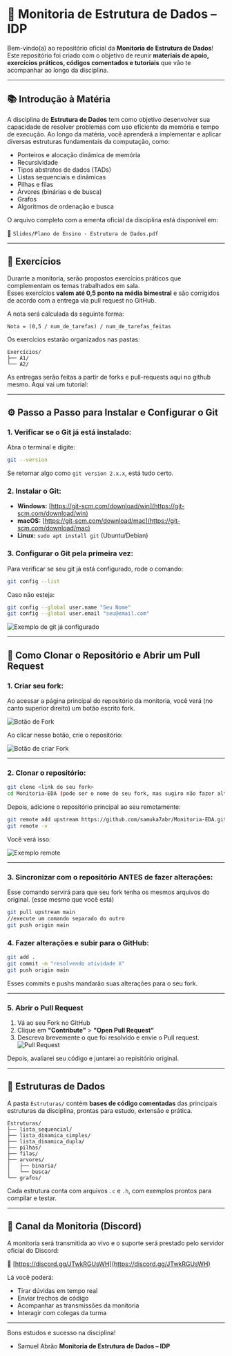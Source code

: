 
# 🧠 Monitoria de Estrutura de Dados – IDP

Bem-vindo(a) ao repositório oficial da **Monitoria de Estrutura de Dados**!  
Este repositório foi criado com o objetivo de reunir **materiais de apoio, exercícios práticos, códigos comentados e tutoriais** que vão te acompanhar ao longo da disciplina.

---

## 📚 Introdução à Matéria

A disciplina de **Estrutura de Dados** tem como objetivo desenvolver sua capacidade de resolver problemas com uso eficiente da memória e tempo de execução. Ao longo da matéria, você aprenderá a implementar e aplicar diversas estruturas fundamentais da computação, como:

- Ponteiros e alocação dinâmica de memória
- Recursividade
- Tipos abstratos de dados (TADs)
- Listas sequenciais e dinâmicas
- Pilhas e filas
- Árvores (binárias e de busca)
- Grafos
- Algoritmos de ordenação e busca

O arquivo completo com a ementa oficial da disciplina está disponível em:

📄 `Slides/Plano de Ensino - Estrutura de Dados.pdf`

---

## 📝 Exercícios

Durante a monitoria, serão propostos exercícios práticos que complementam os temas trabalhados em sala.  
Esses exercícios **valem até 0,5 ponto na média bimestral** e são corrigidos de acordo com a entrega via pull request no GitHub.

A nota será calculada da seguinte forma:

```
Nota = (0,5 / num_de_tarefas) / num_de_tarefas_feitas
```

Os exercícios estarão organizados nas pastas:

```
Exercícios/
├── A1/
└── A2/
```
As entregas serão feitas a partir de forks e pull-requests aqui no github mesmo. Aqui vai um tutorial:

---

## ⚙️ Passo a Passo para Instalar e Configurar o Git

### 1. Verificar se o Git já está instalado:

Abra o terminal e digite:

```bash
git --version
```

Se retornar algo como `git version 2.x.x`, está tudo certo.

### 2. Instalar o Git:

- **Windows:** [https://git-scm.com/download/win](https://git-scm.com/download/win)
- **macOS:** [https://git-scm.com/download/mac](https://git-scm.com/download/mac)
- **Linux:** `sudo apt install git` (Ubuntu/Debian)

### 3. Configurar o Git pela primeira vez:

Para verificar se seu git já está configurado, rode o comando: 

```bash
git config --list
```

Caso não esteja:

```bash
git config --global user.name "Seu Nome"
git config --global user.email "seu@email.com"
```

![Exemplo de git já configurado](assets/git-config.png)


---

## 🧭 Como Clonar o Repositório e Abrir um Pull Request

### 1. Criar seu fork:
Ao acessar a página principal do repositório da monitoria, você verá (no canto superior direito) um botão escrito fork.

![Botão de Fork](assets/fork-ex.jpeg)

Ao clicar nesse botão, crie o repositório:

![Botão de criar Fork](assets/fork-seta.jpeg)

---

### 2. Clonar o repositório:

```bash
git clone <link do seu fork>
cd Monitoria-EDA (pode ser o nome do seu fork, mas sugiro não fazer alteração.)
```

Depois, adicione o repositório principal ao seu remotamente:
```bash
git remote add upstream https://github.com/samuka7abr/Monitoria-EDA.git
git remote -v
```
Você verá isso:

![Exemplo remote](assets/ex.png)

---

### 3. Sincronizar com o repositório ANTES de fazer alterações:

Esse comando servirá para que seu fork tenha os mesmos arquivos do original. (esse mesmo que você está)
```bash
git pull upstream main
//execute um comando separado do outro
git push origin main
```

### 4. Fazer alterações e subir para o GitHub:

```bash
git add .
git commit -m "resolvendo atividade X"
git push origin main
```

Esses commits e pushs mandarão suas alterações para o seu fork.

---

### 5. Abrir o Pull Request

1. Vá ao seu Fork no GitHub
2. Clique em **"Contribute"** > **"Open Pull Request"**
3. Descreva brevemente o que foi resolvido e envie o Pull request.
![Pull Request](assets/pr.png)

Depois, avaliarei seu código e juntarei ao repisitório original.

---

## 📂 Estruturas de Dados

A pasta `Estruturas/` contém **bases de código comentadas** das principais estruturas da disciplina, prontas para estudo, extensão e prática.

```
Estruturas/
├── lista_sequencial/
├── lista_dinamica_simples/
├── lista_dinamica_dupla/
├── pilhas/
├── filas/
├── arvores/
│   ├── binaria/
│   └── busca/
└── grafos/
```

Cada estrutura conta com arquivos `.c` e `.h`, com exemplos prontos para compilar e testar.

---

## 🧵 Canal da Monitoria (Discord)

A monitoria será transmitida ao vivo e o suporte será prestado pelo servidor oficial do Discord:

🔗 [https://discord.gg/JTwkRGUsWH](https://discord.gg/JTwkRGUsWH)

Lá você poderá:
- Tirar dúvidas em tempo real
- Enviar trechos de código
- Acompanhar as transmissões da monitoria
- Interagir com colegas da turma

---

Bons estudos e sucesso na disciplina!  
- Samuel Abrão
**Monitoria de Estrutura de Dados – IDP**